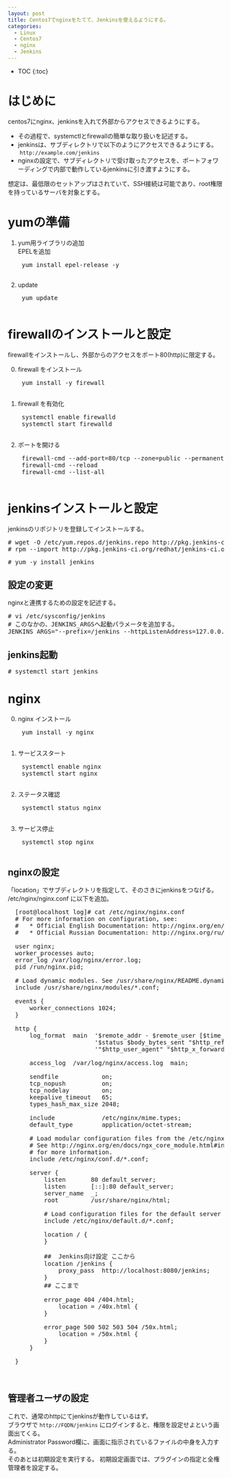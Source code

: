 ```yaml
---
layout: post
title: Centos7でnginxをたてて、Jenkinsを使えるようにする。
categories:
  - Linux
  - Centos7
  - nginx
  - Jenkins
---
```


* TOC
{:toc}

# はじめに

centos7にnginx、jenkinsを入れて外部からアクセスできるようにする。  

* その過程で、systemctlとfirewallの簡単な取り扱いを記述する。  
* jenkinsは、サブディレクトリで以下のようにアクセスできるようにする。  
  `http://example.com/jenkins`  
* nginxの設定で、サブディレクトリで受け取ったアクセスを、ポートフォワーディングで内部で動作しているjenkinsに引き渡すようにする。  

想定は、最低限のセットアップはされていて、SSH接続は可能であり、root権限を持っているサーバを対象とする。

# yumの準備

1. yum用ライブラリの追加  
    EPELを追加
    <pre>
    yum install epel-release -y
    </pre>  
2. update  
    <pre>
    yum update
    </pre>

# firewallのインストールと設定

firewallをインストールし、外部からのアクセスをポート80(http)に限定する。  

0. firewall をインストール
    <pre>
    yum install -y firewall
    </pre>
1. firewall を有効化  
    <pre>
    systemctl enable firewalld
    systemctl start firewalld
    </pre>
2. ポートを開ける  
    <pre>
    firewall-cmd --add-port=80/tcp --zone=public --permanent
    firewall-cmd --reload
    firewall-cmd --list-all
    </pre>

# jenkinsインストールと設定

jenkinsのリポジトリを登録してインストールする。  

<pre>
# wget -O /etc/yum.repos.d/jenkins.repo http://pkg.jenkins-ci.org/redhat/jenkins.repo
# rpm --import http://pkg.jenkins-ci.org/redhat/jenkins-ci.org.key
</pre>
<pre>
# yum -y install jenkins
</pre>

##  設定の変更  

nginxと連携するための設定を記述する。  

<pre>
# vi /etc/sysconfig/jenkins
# このなかの、JENKINS_ARGSへ起動パラメータを追加する。
JENKINS_ARGS="--prefix=/jenkins --httpListenAddress=127.0.0.1"
</pre>

##  jenkins起動  

<pre>
# systemctl start jenkins
</pre>

# nginx

0. nginx インストール

    <pre>
    yum install -y nginx
    </pre>

1. サービススタート  

    <pre>
    systemctl enable nginx
    systemctl start nginx
    </pre>

2. ステータス確認

    <pre>
    systemctl status nginx
    </pre>

3. サービス停止
    <pre>
    systemctl stop nginx
    </pre>

## nginxの設定

「location」でサブディレクトリを指定して、そのさきにjenkinsをつなげる。  
/etc/nginx/nginx.conf に以下を追加。

  <pre>
  [root@localhost log]# cat /etc/nginx/nginx.conf
  # For more information on configuration, see:
  #   * Official English Documentation: http://nginx.org/en/docs/
  #   * Official Russian Documentation: http://nginx.org/ru/docs/

  user nginx;
  worker_processes auto;
  error_log /var/log/nginx/error.log;
  pid /run/nginx.pid;

  # Load dynamic modules. See /usr/share/nginx/README.dynamic.
  include /usr/share/nginx/modules/*.conf;

  events {
      worker_connections 1024;
  }

  http {
      log_format  main  '$remote_addr - $remote_user [$time_local] "$request" '
                        '$status $body_bytes_sent "$http_referer" '
                        '"$http_user_agent" "$http_x_forwarded_for"';

      access_log  /var/log/nginx/access.log  main;

      sendfile            on;
      tcp_nopush          on;
      tcp_nodelay         on;
      keepalive_timeout   65;
      types_hash_max_size 2048;

      include             /etc/nginx/mime.types;
      default_type        application/octet-stream;

      # Load modular configuration files from the /etc/nginx/conf.d directory.
      # See http://nginx.org/en/docs/ngx_core_module.html#include
      # for more information.
      include /etc/nginx/conf.d/*.conf;

      server {
          listen       80 default_server;
          listen       [::]:80 default_server;
          server_name  _;
          root         /usr/share/nginx/html;

          # Load configuration files for the default server block.
          include /etc/nginx/default.d/*.conf;

          location / {
          }

          ##  Jenkins向け設定 ここから
          location /jenkins {
              proxy_pass  http://localhost:8080/jenkins;
          }
          ## ここまで

          error_page 404 /404.html;
              location = /40x.html {
          }

          error_page 500 502 503 504 /50x.html;
              location = /50x.html {
          }
      }

  }

  </pre>


##  管理者ユーザの設定  

これで、通常のhttpにてjenkinsが動作しているはず。  
ブラウザで `http://FQDN/jenkins` にログインすると、権限を設定せよという画面出てくる。  
Administrator Password欄に、画面に指示されているファイルの中身を入力する。  
そのあとは初期設定を実行する。
初期設定画面では、プラグインの指定と全権管理者を設定する。
